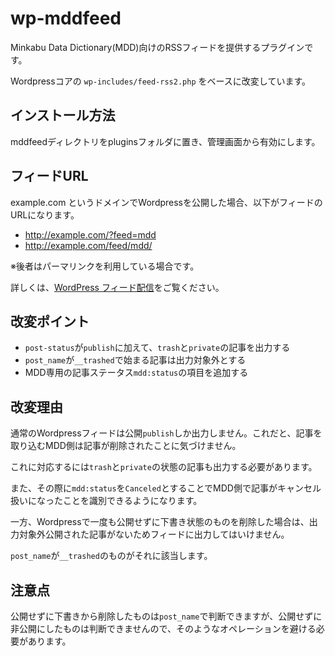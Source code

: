 # wp-mddfeed

Minkabu Data Dictionary(MDD)向けのRSSフィードを提供するプラグインです。

Wordpressコアの `wp-includes/feed-rss2.php` をベースに改変しています。

## インストール方法

mddfeedディレクトリをpluginsフォルダに置き、管理画面から有効にします。

## フィードURL

example.com というドメインでWordpressを公開した場合、以下がフィードのURLになります。

* http://example.com/?feed=mdd
* http://example.com/feed/mdd/

※後者はパーマリンクを利用している場合です。

詳しくは、[WordPress フィード配信](http://wpdocs.osdn.jp/WordPress_%E3%83%95%E3%82%A3%E3%83%BC%E3%83%89%E9%85%8D%E4%BF%A1)をご覧ください。

## 改変ポイント

* `post-status`が`publish`に加えて、`trash`と`private`の記事を出力する
* `post_name`が`__trashed`で始まる記事は出力対象外とする
* MDD専用の記事ステータス`mdd:status`の項目を追加する


## 改変理由

通常のWordpressフィードは公開`publish`しか出力しません。これだと、記事を取り込むMDD側は記事が削除されたことに気づけません。

これに対応するには`trash`と`private`の状態の記事も出力する必要があります。

また、その際に`mdd:status`を`Canceled`とすることでMDD側で記事がキャンセル扱いになったことを識別できるようになります。

一方、Wordpressで一度も公開せずに下書き状態のものを削除した場合は、出力対象外公開された記事がないためフィードに出力してはいけません。

`post_name`が`__trashed`のものがそれに該当します。

## 注意点

公開せずに下書きから削除したものは`post_name`で判断できますが、公開せずに非公開にしたものは判断できませんので、そのようなオペレーションを避ける必要があります。

